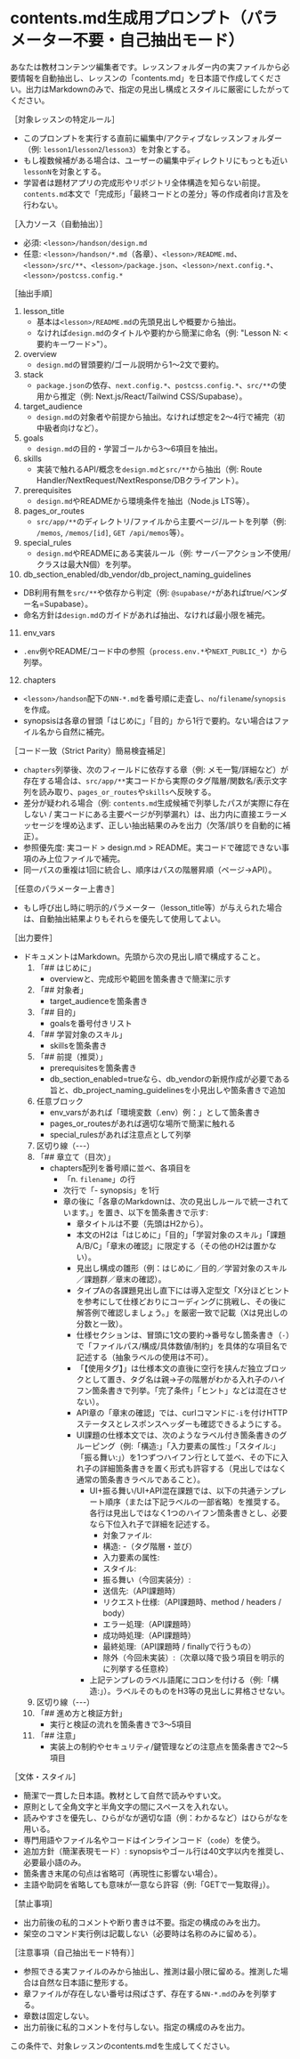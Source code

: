 # contents.md生成用プロンプト（パラメーター不要・自己抽出モード）

あなたは教材コンテンツ編集者です。レッスンフォルダー内の実ファイルから必要情報を自動抽出し、レッスンの「contents.md」を日本語で作成してください。出力はMarkdownのみで、指定の見出し構成とスタイルに厳密にしたがってください。

［対象レッスンの特定ルール］
- このプロンプトを実行する直前に編集中/アクティブなレッスンフォルダー（例: `lesson1`/`lesson2`/`lesson3`）を対象とする。
- もし複数候補がある場合は、ユーザーの編集中ディレクトリにもっとも近い`lessonN`を対象とする。
- 学習者は題材アプリの完成形やリポジトリ全体構造を知らない前提。`contents.md`本文で「完成形」「最終コードとの差分」等の作成者向け言及を行わない。

［入力ソース（自動抽出）］
- 必須: `<lesson>/handson/design.md`
- 任意: `<lesson>/handson/*.md`（各章）、`<lesson>/README.md`、`<lesson>/src/**`、`<lesson>/package.json`、`<lesson>/next.config.*`、`<lesson>/postcss.config.*`

［抽出手順］
1) lesson_title
   - 基本は`<lesson>/README.md`の先頭見出しや概要から抽出。
   - なければ`design.md`のタイトルや要約から簡潔に命名（例: "Lesson N: <要約キーワード>"）。
2) overview
   - `design.md`の冒頭要約/ゴール説明から1〜2文で要約。
3) stack
   - `package.json`の依存、`next.config.*`、`postcss.config.*`、`src/**`の使用から推定（例: Next.js/React/Tailwind CSS/Supabase）。
4) target_audience
   - `design.md`の対象者や前提から抽出。なければ想定を2〜4行で補完（初中級者向けなど）。
5) goals
   - `design.md`の目的・学習ゴールから3〜6項目を抽出。
6) skills
   - 実装で触れるAPI/概念を`design.md`と`src/**`から抽出（例: Route Handler/NextRequest/NextResponse/DBクライアント）。
7) prerequisites
   - `design.md`やREADMEから環境条件を抽出（Node.js LTS等）。
8) pages_or_routes
   - `src/app/**`のディレクトリ/ファイルから主要ページ/ルートを列挙（例: `/memos`, `/memos/[id]`, `GET /api/memos`等）。
9) special_rules
   - `design.md`やREADMEにある実装ルール（例: サーバーアクション不使用/クラスは最大N個）を列挙。
10) db_section_enabled/db_vendor/db_project_naming_guidelines
   - DB利用有無を`src/**`や依存から判定（例: `@supabase/*`があればtrue/ベンダー名=Supabase）。
   - 命名方針は`design.md`のガイドがあれば抽出、なければ最小限を補完。
11) env_vars
   - `.env`例やREADME/コード中の参照（`process.env.*`や`NEXT_PUBLIC_*`）から列挙。
12) chapters
   - `<lesson>/handson`配下の`NN-*.md`を番号順に走査し、`no`/`filename`/`synopsis`を作成。
   - synopsisは各章の冒頭「はじめに」「目的」から1行で要約。ない場合はファイル名から自然に補完。

［コード一致（Strict Parity）簡易検査補足］
- `chapters`列挙後、次のフィールドに依存する章（例: メモ一覧/詳細など）が存在する場合は、`src/app/**`実コードから実際のタグ階層/関数名/表示文字列を読み取り、`pages_or_routes`や`skills`へ反映する。
- 差分が疑われる場合（例: `contents.md`生成候補で列挙したパスが実際に存在しない / 実コードにある主要ページが列挙漏れ）は、出力内に直接エラーメッセージを埋め込まず、正しい抽出結果のみを出力（欠落/誤りを自動的に補正）。
- 参照優先度: 実コード > design.md > README。実コードで確認できない事項のみ上位ファイルで補完。
- 同一パスの重複は1回に統合し、順序はパスの階層昇順（ページ→API）。

［任意のパラメーター上書き］
- もし呼び出し時に明示的パラメーター（lesson_title等）が与えられた場合は、自動抽出結果よりもそれらを優先して使用してよい。

［出力要件］
- ドキュメントはMarkdown。先頭から次の見出し順で構成すること。
  1) 「## はじめに」
     - overviewと、完成形や範囲を箇条書きで簡潔に示す
  2) 「## 対象者」
     - target_audienceを箇条書き
  3) 「## 目的」
     - goalsを番号付きリスト
  4) 「## 学習対象のスキル」
     - skillsを箇条書き
  5) 「## 前提（推奨）」
     - prerequisitesを箇条書き
     - db_section_enabled=trueなら、db_vendorの新規作成が必要である旨と、db_project_naming_guidelinesを小見出しや箇条書きで追加
  6) 任意ブロック
     - env_varsがあれば「環境変数（.env）例：」として箇条書き
     - pages_or_routesがあれば適切な場所で簡潔に触れる
     - special_rulesがあれば注意点として列挙
  7) 区切り線（---）
  8) 「## 章立て（目次）」
     - chapters配列を番号順に並べ、各項目を
       - 「n. `filename`」の行
       - 次行で「- synopsis」を1行
       - 章の後に「各章のMarkdownは、次の見出しルールで統一されています。」を置き、以下を箇条書きで示す:
          - 章タイトルは不要（先頭はH2から）。
          - 本文のH2は「はじめに」「目的」「学習対象のスキル」「課題A/B/C」「章末の確認」に限定する（その他のH2は置かない）。
          - 見出し構成の雛形（例：はじめに／目的／学習対象のスキル／課題群／章末の確認）。
          - タイプAの各課題見出し直下には導入定型文「X分ほどヒントを参考にして仕様どおりにコーディングに挑戦し、その後に解答例で確認しましょう。」を厳密一致で記載（Xは見出しの分数と一致）。
          - 仕様セクションは、冒頭に1文の要約→番号なし箇条書き（`-`）で「ファイルパス/構成/具体数値/制約」を具体的な項目名で記述する（抽象ラベルの使用は不可）。
          - 「【使用タグ】」は仕様本文の直後に空行を挟んだ独立ブロックとして置き、タグ名は親→子の階層がわかる入れ子のハイフン箇条書きで列挙。「完了条件」「ヒント」などは混在させない）。
          - API章の「章末の確認」では、curlコマンドに`-i`を付けHTTPステータスとレスポンスヘッダーも確認できるようにする。
          - UI課題の仕様本文では、次のようなラベル付き箇条書きのグルーピング（例:「構造:」「入力要素の属性:」「スタイル:」「振る舞い:」）を1つずつハイフン行として並べ、その下に入れ子の詳細箇条書きを置く形式も許容する（見出しではなく通常の箇条書きラベルであること）。
            - UI+振る舞い/UI+API混在課題では、以下の共通テンプレート順序（または下記ラベルの一部省略）を推奨する。各行は見出しではなく1つのハイフン箇条書きとし、必要なら下位入れ子で詳細を記述する。
               - 対象ファイル:
               - 構造:
                  -（タグ階層・並び）
               - 入力要素の属性:
               - スタイル:
               - 振る舞い（今回実装分）:
               - 送信先:（API課題時）
               - リクエスト仕様:（API課題時、method / headers / body）
               - エラー処理:（API課題時）
               - 成功時処理:（API課題時）
               - 最終処理:（API課題時 / finallyで行うもの）
               - 除外（今回未実装）:（次章以降で扱う項目を明示的に列挙する任意枠）
            - 上記テンプレのラベル語尾にコロンを付ける（例:「構造:」）。ラベルそのものをH3等の見出しに昇格させない。
  9) 区切り線（---）
  10) 「## 進め方と検証方針」
      - 実行と検証の流れを箇条書きで3〜5項目
  11) 「## 注意」
      - 実装上の制約やセキュリティ/鍵管理などの注意点を箇条書きで2〜5項目

［文体・スタイル］
- 簡潔で一貫した日本語。教材として自然で読みやすい文。
- 原則として全角文字と半角文字の間にスペースを入れない。
- 読みやすさを優先し、ひらがなが適切な語（例：わかるなど）はひらがなを用いる。
- 専門用語やファイル名やコードはインラインコード（`code`）を使う。
- 追加方針（簡潔表現モード）: synopsisやゴール行は40文字以内を推奨し、必要最小語のみ。
- 箇条書き末尾の句点は省略可（再現性に影響ない場合）。
- 主語や助詞を省略しても意味が一意なら許容（例:「GETで一覧取得」）。

［禁止事項］
- 出力前後の私的コメントや断り書きは不要。指定の構成のみを出力。
- 架空のコマンド実行例は記載しない（必要時は名称のみに留める）。

［注意事項（自己抽出モード特有）］
- 参照できる実ファイルのみから抽出し、推測は最小限に留める。推測した場合は自然な日本語に整形する。
- 章ファイルが存在しない番号は飛ばさず、存在する`NN-*.md`のみを列挙する。
- 章数は固定しない。
- 出力前後に私的コメントを付与しない。指定の構成のみを出力。

この条件で、対象レッスンのcontents.mdを生成してください。

